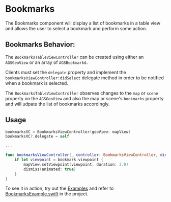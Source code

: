 # Bookmarks

The Bookmarks component will display a list of bookmarks in a table view and allows the user to select a bookmark and perform some action. 

## Bookmarks Behavior:

The `BookmarksTableViewController` can be created using either an `AGSGeoView` or an array of `AGSBookmark`s.

Clients must set the `delegate` property and implement the `bookmarksViewController:didSelect` delegate method in order to be notified when a bookmark is selected.

The `BookmarksTableViewController` observes changes to the `map` or `scene` property on the `AGSGeoView` and also the map or scene's `bookmarks` property and will udpate the list of bookmarks accordingly.

## Usage

```swift
bookmarksVC = BookmarksViewController(geoView: mapView)
bookmarksVC?.delegate = self

...

func bookmarksViewController(_ controller: BookmarksViewController, didSelect bookmark: AGSBookmark) {
    if let viewpoint = bookmark.viewpoint {
        mapView.setViewpoint(viewpoint, duration: 2.0)
        dismiss(animated: true)
    }
}
```

To see it in action, try out the [Examples](../../Examples) and refer to [BookmarksExample.swift](../../Examples/ArcGISToolkitExamples/BookmarksExample.swift) in the project.
